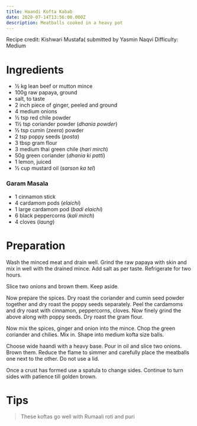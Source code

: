```yaml
---
title: Haandi Kofta Kabab
date: 2020-07-14T13:56:00.000Z
description: Meatballs cooked in a heavy pot
---
```

Recipe credit: Kishwari Mustafa( submitted by Yasmin Naqvi
Difficulty: Medium 

# Ingredients

- ½ kg lean beef or mutton mince
- 100g raw papaya, ground
- salt, to taste
- 2 inch piece of ginger, peeled and ground
- 4 medium onions
- ½ tsp red chile powder
- 1½ tsp coriander powder (_dhania powder_)
- ½ tsp cumin (_zeera_) powder
- 2 tsp poppy seeds (_posta_)
- 3 tbsp gram flour
- 3 medium thai green chile (_hari mirch_)
- 50g green coriander (_dhania ki patti_)
- 1 lemon, juiced
- ½ cup mustard oil (_sarson ka tel_)

### Garam Masala
- 1 cinnamon stick
- 4 cardamom pods (_elaichi_) 
- 1 large cardamom pod (_badi elaichi_) 
- 6 black peppercorns (_kali mirch_)
- 4 cloves (_laung_)

# Preparation

Wash the minced meat and drain well. Grind the raw papaya with skin and mix in well with the drained mince. Add salt as per taste. Refrigerate for two hours.

Slice two onions and brown them. Keep aside.

Now prepare the spices. Dry roast the coriander and cumin seed powder together and dry roast the poppy seeds separately. 
Peel the cardamoms and dry roast with cinnamon, peppercorns, cloves. Now finely grind the above along with poppy seeds. Dry roast the gram flour.

Now mix the spices, ginger and onion into the mince. Chop the green coriander and chilies. Mix in. Shape into medium kofta size balls.

Choose wide haandi with a heavy base. Pour in oil and slice two onions. Brown them. Reduce the flame to simmer and carefully place the meatballs one next to the other. Do not use a lid.

Once a crust has formed use a spatula to change sides. Continue to turn sides with patience till golden brown.

# Tips
> These koftas go well with Rumaali roti and puri
